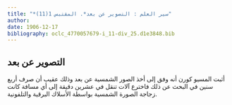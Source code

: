 ```yaml
---
title: "*سير العلم : التصوير عن بعد*. المقتبس 1(11)"
author: 
date: 1906-12-17
bibliography: oclc_4770057679-i_11-div_25.d1e3848.bib
---
```




##  التصوير عن بعد 


 أثبت المسيو كورن أنه وفق إلى أخذ الصور الشمسية عن بعد وذلك عقيب أن صرف  أربع  سنين في البحث عن ذلك فاخترع آلات تنقل في  عشرين  دقيقة إلى أي مسافة كانت زجاجة الصورة الشمسية بواسطة الأسلاك البرقية والتلفونية. 
